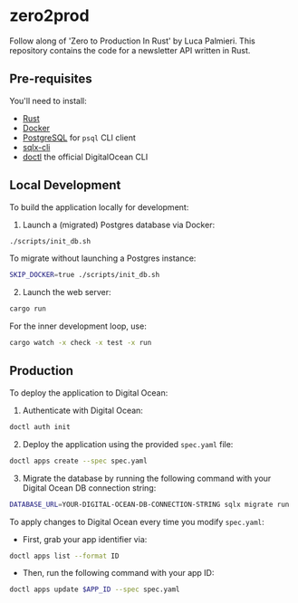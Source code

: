 # zero2prod
Follow along of 'Zero to Production In Rust' by Luca Palmieri. This repository contains the code for a newsletter API written in Rust.

## Pre-requisites
You'll need to install:
- [Rust](https://www.rust-lang.org/tools/install)
- [Docker](https://docs.docker.com/get-docker/)
- [PostgreSQL](https://www.postgresql.org/download/) for `psql` CLI client
- [sqlx-cli](https://github.com/launchbadge/sqlx/blob/main/sqlx-cli/README.md#install)
- [doctl](https://docs.digitalocean.com/reference/doctl/how-to/install/) the official DigitalOcean CLI

## Local Development
To build the application locally for development:
1. Launch a (migrated) Postgres database via Docker:
```bash
./scripts/init_db.sh
```
To migrate without launching a Postgres instance:
```bash
SKIP_DOCKER=true ./scripts/init_db.sh
```
2. Launch the web server:
```bash
cargo run
```
For the inner development loop, use:
```bash
cargo watch -x check -x test -x run
```

## Production
To deploy the application to Digital Ocean:
1. Authenticate with Digital Ocean:
```bash
doctl auth init
```
2. Deploy the application using the provided `spec.yaml` file:
```bash
doctl apps create --spec spec.yaml
```
3. Migrate the database by running the following command with your Digital Ocean DB connection string:
```bash
DATABASE_URL=YOUR-DIGITAL-OCEAN-DB-CONNECTION-STRING sqlx migrate run
```
To apply changes to Digital Ocean every time you modify `spec.yaml`:
- First, grab your app identifier via:
```bash
doctl apps list --format ID
```
- Then, run the following command with your app ID:
```bash
doctl apps update $APP_ID --spec spec.yaml
``` 
